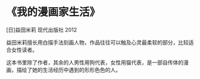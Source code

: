 《我的漫画家生活》
==================
[日]益田米莉 现代出版社 2012


益田米莉擅长用白描手法刻画人物，作品往往可以触及心灵最柔软的部分，比较适合女性读者。

这本书里除了作者，其余的人男性用狗代表，女性用猫代表，是一部自传体的漫画，描绘了她的生活经历中遇到的形形色色的人。